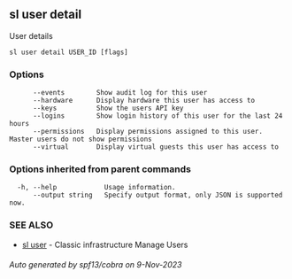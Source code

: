 ## sl user detail

User details

```
sl user detail USER_ID [flags]
```

### Options

```
      --events        Show audit log for this user
      --hardware      Display hardware this user has access to
      --keys          Show the users API key
      --logins        Show login history of this user for the last 24 hours
      --permissions   Display permissions assigned to this user. Master users do not show permissions
      --virtual       Display virtual guests this user has access to
```

### Options inherited from parent commands

```
  -h, --help            Usage information.
      --output string   Specify output format, only JSON is supported now.
```

### SEE ALSO

* [sl user](sl_user.md)	 - Classic infrastructure Manage Users

###### Auto generated by spf13/cobra on 9-Nov-2023
